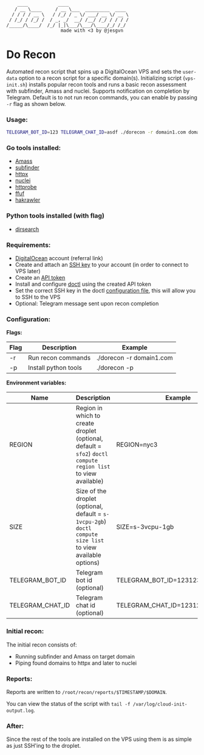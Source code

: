 ```
    ____           ____
   / __ \____     / __ \___  _________  ____
  / / / / __ \   / /_/ / _ \/ ___/ __ \/ __ \
 / /_/ / /_/ /  / _, _/  __/ /__/ /_/ / / / /
/_____/\____/  /_/ |_|\___/\___/\____/_/ /_/
                    made with <3 by @jesgvn
```

# Do Recon

Automated recon script that spins up a DigitalOcean VPS and sets the `user-data` option to a recon script for a specific domain(s). Initializing script (`vps-init.sh`) installs popular recon tools and runs a basic recon assessment with subfinder, Amass and nuclei. Supports notification on completion by Telegram. Default is to not run recon commands, you can enable by passing `-r` flag as shown below.

### Usage:

```sh
TELEGRAM_BOT_ID=123 TELEGRAM_CHAT_ID=asdf ./dorecon -r domain1.com domain2.com
```

### Go tools installed:

* [Amass](https://github.com/OWASP/Amass)
* [subfinder](https://github.com/projectdiscovery/subfinder)
* [httpx](https://github.com/projectdiscovery/httpx)
* [nuclei](https://github.com/projectdiscovery/nuclei)
* [httprobe](https://github.com/tomnomnom/httprobe)
* [ffuf](https://github.com/ffuf/ffuf)
* [hakrawler](https://github.com/hakluke/hakrawler)

### Python tools installed (with flag)

* [dirsearch](https://github.com/maurosoria/dirsearch)

### Requirements:

* [DigitalOcean](https://m.do.co/c/b3ccbe8742ef) account (referral link)
* Create and attach an [SSH key](https://www.digitalocean.com/docs/droplets/how-to/add-ssh-keys/) to your account (in order to connect to VPS later)
* Create an [API token](https://www.digitalocean.com/docs/apis-clis/doctl/how-to/install/#step-2-create-an-api-token)
* Install and configure [doctl](https://github.com/digitalocean/doctl) using the created API token
* Set the correct SSH key in the doctl [configuration file](https://github.com/digitalocean/doctl#configuring-default-values), this will allow you to SSH to the VPS
* Optional: Telegram message sent upon recon completion

### Configuration:

**Flags:**

| Flag | Description | Example |
|------|-------------|---------|
| -r   | Run recon commands | ./dorecon -r domain1.com |
| -p   | Install python tools | ./dorecon -p |

**Environment variables:**

| Name | Description | Example |
|------|-------------|---------|
| REGION | Region in which to create droplet (optional, default = `sfo2`) `doctl compute region list` to view available) | REGION=nyc3 |
| SIZE | Size of the droplet (optional, default = `s-1vcpu-2gb`) `doctl compute size list` to view available options) | SIZE=s-3vcpu-1gb |
| TELEGRAM_BOT_ID | Telegram bot id (optional) | TELEGRAM_BOT_ID=123123:asdfasdfasdf |
| TELEGRAM_CHAT_ID | Telegram chat id (optional) | TELEGRAM_CHAT_ID=123123 |

### Initial recon:

The initial recon consists of:

* Running subfinder and Amass on target domain
* Piping found domains to httpx and later to nuclei

### Reports:

Reports are written to `/root/recon/reports/$TIMESTAMP/$DOMAIN`.

You can view the status of the script with `tail -f /var/log/cloud-init-output.log`.

### After:

Since the rest of the tools are installed on the VPS using them is as simple as just SSH'ing to the droplet.

